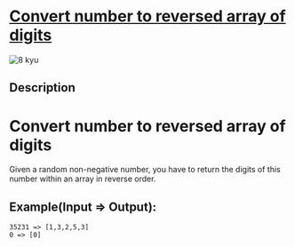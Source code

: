 # [Convert number to reversed array of digits](https://www.codewars.com/kata/5583090cbe83f4fd8c000051)

![8 kyu](https://img.shields.io/badge/8-kyu-white?style=for-the-badge&labelColor=white&color=%23212121)

## Description

# Convert number to reversed array of digits

Given a random non-negative number, you have to return the digits of this number within an array in reverse order.

## Example(Input => Output):

```
35231 => [1,3,2,5,3]
0 => [0]
```
